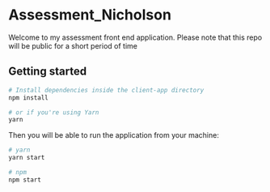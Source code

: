 # Assessment_Nicholson

Welcome to my assessment front end application. Please note that this repo will be public for a short period of time

## Getting started

```sh
# Install dependencies inside the client-app directory
npm install

# or if you're using Yarn
yarn
```
Then you will be able to run the application from your machine:

```sh
# yarn
yarn start 

# npm
npm start 
```
